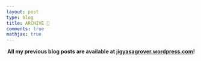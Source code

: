 ```yaml
---
layout: post
type: blog
title: ARCHIVE 📝
comments: true
mathjax: true
---
```

<center><b>All my previous blog posts are available at <a href="https://jigyasagrover.wordpress.com/">jigyasagrover.wordpress.com</a>!</b></center>
